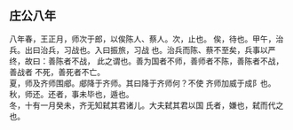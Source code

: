 ## 庄公八年

八年春，王正月，师次于郎，以俟陈人、蔡人。次，止也。
俟，待也。甲午，治兵。出曰治兵，习战也。入曰振旅，习战
也。治兵而陈、蔡不至矣，兵事以严终，故曰：善陈者不战，
此之谓也。善为国者不师，善师者不陈，善陈者不战，善战者
不死，善死者不亡。  
夏，师及齐师围郕。郕降于齐师。其曰降于齐师何？不使
齐师加威于成阝也。  
秋，师还。还者，事未毕也，遁也。  
冬，十有一月癸未，齐无知弑其君诸儿。大夫弑其君以国
氏者，嫌也，弑而代之也。  

